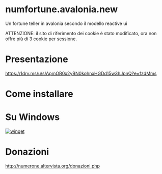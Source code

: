 # numfortune.avalonia.new
Un fortune teller in avalonia secondo il modello reactive ui

ATTENZIONE: il sito di riferimento dei cookie è stato modificato, ora non offre più di 3 cookie per sessione.

# Presentazione
https://1drv.ms/u/s!ApmOB0x2yBN0kohnxHGDd15w3hJpnQ?e=fzdMms

# Come installare

# Su Windows

[![winget](https://user-images.githubusercontent.com/49786146/159123313-3bdafdd3-5130-4b0d-9003-40618390943a.png)](https://marticliment.com/wingetui/share?pid=GiulioSorrentino.numeronesfortuneinavalonia&pname=numerone's%20fortune%20in%20avalonia&psource=Winget:%20winget)


# Donazioni

http://numerone.altervista.org/donazioni.php
